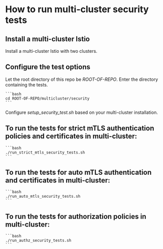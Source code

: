 # How to run multi-cluster security tests

## Install a multi-cluster Istio

Install a multi-cluster Istio with two clusters.

## Configure the test options

Let the root directory of this repo be *ROOT-OF-REPO*.
Enter the directory containing the tests.

    ```bash
    cd ROOT-OF-REPO/multicluster/security
    ```

Configure *setup_security_test.sh* based on your multi-cluster installation.

## To run the tests for strict mTLS authentication policies and certificates in multi-cluster:

    ```bash
    ./run_strict_mtls_security_tests.sh
    ```
    
## To run the tests for auto mTLS authentication and certificates in multi-cluster:

    ```bash
    ./run_auto_mtls_security_tests.sh
    ```
    
## To run the tests for authorization policies in multi-cluster:

    ```bash
    ./run_authz_security_tests.sh
    ```
